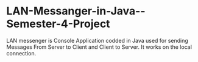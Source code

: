 # LAN-Messanger-in-Java--Semester-4-Project
LAN messenger is Console Application codded in Java used for sending Messages From Server to Client and Client to Server. It works on the local connection.
